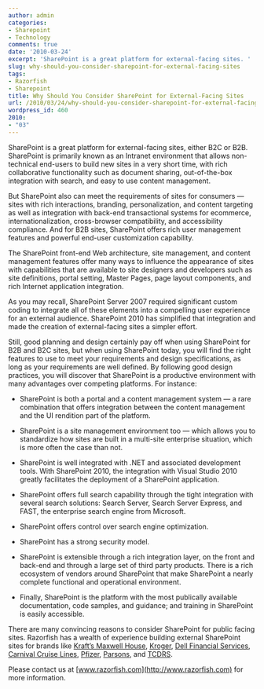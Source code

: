 ```yaml
---
author: admin
categories:
- Sharepoint
- Technology
comments: true
date: '2010-03-24'
excerpt: 'SharePoint is a great platform for external-facing sites. '
slug: why-should-you-consider-sharepoint-for-external-facing-sites
tags:
- Razorfish
- Sharepoint
title: Why Should You Consider SharePoint for External-Facing Sites
url: /2010/03/24/why-should-you-consider-sharepoint-for-external-facing-sites
wordpress_id: 460
2010:
- "03"
---
```



SharePoint is a great platform for external-facing sites, either B2C or B2B. SharePoint is primarily known as an Intranet environment that allows non-technical end-users to build new sites in a very short time, with rich collaborative functionality such as document sharing, out-of-the-box integration with search, and easy to use content management.

But SharePoint also can meet the requirements of sites for consumers — sites with rich interactions, branding, personalization, and content targeting as well as integration with back-end transactional systems for ecommerce, internationalization, cross-browser compatibility, and accessibility compliance. And for B2B sites, SharePoint offers rich user management features and powerful end-user customization capability.

The SharePoint front-end Web architecture, site management, and content management features offer many ways to influence the appearance of sites with capabilities that are available to site designers and developers such as site definitions, portal setting, Master Pages, page layout components, and rich Internet application integration.

As you may recall, SharePoint Server 2007 required significant custom coding to integrate all of these elements into a compelling user experience for an external audience. SharePoint 2010 has simplified that integration and made the creation of external-facing sites a simpler effort.

Still, good planning and design certainly pay off when using SharePoint for B2B and B2C sites, but when using SharePoint today, you will find the right features to use to meet your requirements and design specifications, as long as your requirements are well defined. By following good design practices, you will discover that SharePoint is a productive environment with many advantages over competing platforms. For instance:



	
  * SharePoint is both a portal and a content management system — a rare combination that offers integration between the content management and the UI rendition part of the platform.

	
  * SharePoint is a site management environment too — which allows you to standardize how sites are built in a multi-site enterprise situation, which is more often the case than not.

	
  * SharePoint is well integrated with .NET and associated development tools. With SharePoint 2010, the integration with Visual Studio 2010 greatly facilitates the deployment of a SharePoint application.

	
  * SharePoint offers full search capability through the tight integration with several search solutions: Search Server, Search Server Express, and FAST, the enterprise search engine from Microsoft.

	
  * SharePoint offers control over search engine optimization.

	
  * SharePoint has a strong security model.

	
  * SharePoint is extensible through a rich integration layer, on the front and back-end and through a large set of third party products. There is a rich ecosystem of vendors around SharePoint that make SharePoint a nearly complete functional and operational environment.

	
  * Finally, SharePoint is the platform with the most publically available documentation, code samples, and guidance; and training in SharePoint is easily accessible.


There are many convincing reasons to consider SharePoint for public facing sites. Razorfish has a wealth of experience building external SharePoint sites for brands like [Kraft’s Maxwell House](http://www.kraftbrands.com/maxwellhousecoffee/Pages/default.aspx), [Kroger](http://www.kroger.com/), [Dell Financial Services](http://www.dellfinancialservices.com), [Carnival Cruise Lines](http://www.pocruises.com.au/Pages/default.aspx), [Pfizer](http://www.pfizer.co.uk/default.aspx), [Parsons](http://www.parsons.com/), and [TCDRS](http://www.tcdrs.org/).

Please contact us at [www.razorfish.com](http://www.razorfish.com) for more information.
